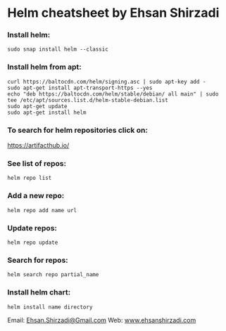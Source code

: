 # Helm cheatsheet by Ehsan Shirzadi

### Install helm:
```
sudo snap install helm --classic
```


### Install helm from apt:
```
curl https://baltocdn.com/helm/signing.asc | sudo apt-key add -
sudo apt-get install apt-transport-https --yes
echo "deb https://baltocdn.com/helm/stable/debian/ all main" | sudo tee /etc/apt/sources.list.d/helm-stable-debian.list
sudo apt-get update
sudo apt-get install helm
```
### To search for helm repositories click on:
https://artifacthub.io/

### See list of repos:
```
helm repo list
```

### Add a new repo:
```
helm repo add name url
```


### Update repos:
```
helm repo update
```

### Search for repos:
```
helm search repo partial_name
```

### Install helm chart:
```
helm install name directory
```



Email: Ehsan.Shirzadi@Gmail.com
Web: www.ehsanshirzadi.com

